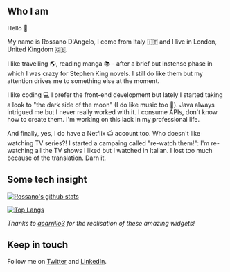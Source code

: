## Who I am

Hello :wave:

My name is Rossano D'Angelo, I come from Italy :it: and I live in London, United Kingdom :uk:.

I like travelling :earth_americas:, reading manga :books: - after a brief but instense phase in which I was crazy for Stephen King novels. I still do like them but my attention drives me to something else at the moment.

I like coding :computer: I prefer the front-end development but lately I started taking a look to "the dark side of the moon" (I do like music too :musical_note:). Java always intrigued me but I never really worked with it. I consume APIs, don't know how to create them. I'm working on this lack in my professional life.

And finally, yes, I do have a Netflix :tv: account too. Who doesn't like watching TV series?! I started a campaing called "re-watch them!": I'm re-watching all the TV shows I liked but I watched in Italian. I lost too much because of the translation. Darn it.

## Some tech insight

[![Rossano's github stats](https://github-readme-stats.vercel.app/api?username=rossanodan&show_icons=true&count_private=true)](https://github.com/rossanodan)

[![Top Langs](https://github-readme-stats.vercel.app/api/top-langs/?username=anuraghazra)](https://github.com/rossanodan)

*Thanks to [acarrillo3](https://github.com/acarrillo3) for the realisation of these amazing widgets!*

## Keep in touch
Follow me on [Twitter](https://twitter.com/rossanodan) and [LinkedIn](https://www.linkedin.com/in/rossanodan/).

